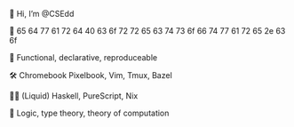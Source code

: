 👋 Hi, I’m @CSEdd

💌 65 64 77 61 72 64 40 63 6f 72 72 65 63 74 73 6f 66 74 77 61 72 65 2e 63 6f

💭 Functional, declarative, reproduceable

🛠️ Chromebook Pixelbook, Vim, Tmux, Bazel

👨‍💻 (Liquid) Haskell, PureScript, Nix 

🏫 Logic, type theory, theory of computation 

